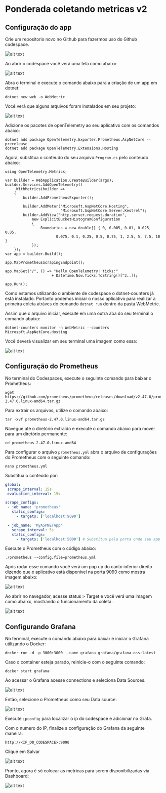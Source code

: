# Ponderada coletando metricas v2

## Configuração do app
Crie um repositorio novo no Github para fazermos uso do Github codespace.

![alt text](img/codespace.png)

Ao abrir o codespace você verá uma tela como abaixo:

![alt text](img/tela_codespace.png)

Abra o terminal e execute o comando abaixo para a criação de um app em dotnet:

```
dotnet new web -o WebMetric
```

Você verá que alguns arquivos foram instalados em seu projeto:

![alt text](img/arquivos.png)

Adicione os pacotes de openTelemetry ao seu aplicativo com os comandos abaixo:

```
dotnet add package OpenTelemetry.Exporter.Prometheus.AspNetCore --prerelease
dotnet add package OpenTelemetry.Extensions.Hosting
```

Agora, substitua o conteudo do seu arquivo `Program.cs` pelo conteudo abaixo:

```
using OpenTelemetry.Metrics;

var builder = WebApplication.CreateBuilder(args);
builder.Services.AddOpenTelemetry()
    .WithMetrics(builder =>
    {
        builder.AddPrometheusExporter();

        builder.AddMeter("Microsoft.AspNetCore.Hosting",
                         "Microsoft.AspNetCore.Server.Kestrel");
        builder.AddView("http.server.request.duration",
            new ExplicitBucketHistogramConfiguration
            {
                Boundaries = new double[] { 0, 0.005, 0.01, 0.025, 0.05,
                       0.075, 0.1, 0.25, 0.5, 0.75, 1, 2.5, 5, 7.5, 10 }
            });
    });
var app = builder.Build();

app.MapPrometheusScrapingEndpoint();

app.MapGet("/", () => "Hello OpenTelemetry! ticks:"
                     + DateTime.Now.Ticks.ToString()[^3..]);

app.Run();
```

Como estamos utilizando o ambiente de codespace o dotnet-counters já está instalado. Portanto podemos iniciar o nosso aplicativo para realizar a primeira coleta atráves do comando `dotnet run` dentro da pasta WebMetric.

Assim que o arquivo iniciar, execute em uma outra aba do seu terminal o comando abaixo:

```
dotnet-counters monitor -n WebMetric --counters Microsoft.AspNetCore.Hosting
```

Você deverá visualizar em seu terminal uma imagem como essa:

![alt text](img/terminal_metricas.png)

## Configuração do Prometheus
No terminal do Codespaces, execute o seguinte comando para baixar o Prometheus:

```
wget https://github.com/prometheus/prometheus/releases/download/v2.47.0/prometheus-2.47.0.linux-amd64.tar.gz
```

Para extrair os arquivos, utilize o comando abaixo:

```
tar -xvf prometheus-2.47.0.linux-amd64.tar.gz
```

Navegue até o diretório extraído e execute o comando abaixo para mover para um diretório permanente:

```
cd prometheus-2.47.0.linux-amd64
```

Para configurar o arquivo `prometheus.yml` abra o arquivo de configurações do Prometheus com o seguinte comando:

```
nano prometheus.yml
```

 Substitua o conteúdo por:

 ```yml
 global:
  scrape_interval: 15s
  evaluation_interval: 15s

scrape_configs:
  - job_name: 'prometheus'
    static_configs:
      - targets: ['localhost:9090']

  - job_name: 'MyASPNETApp'
    scrape_interval: 5s
    static_configs:
      - targets: ['localhost:5000'] # Substitua pela porta onde seu app está rodando    
 ```

Execute o Prometheus com o código abaixo:

```
./prometheus --config.file=prometheus.yml
```

Após rodar esse comando você verá um pop up do canto inferior direito dizendo que o aplicativo está disponivel na porta 9090 como mostra imagem abaixo:

![alt text](img/image.png)

Ao abrir no navegador, acesse status > Target e você verá uma imagem como abaixo, mostrando o funcionamento da coleta:

![alt text](img/prometheus.png)

## Configurando Grafana

No terminal, execute o comando abaixo para baixar e iniciar o Grafana utilizando o Docker:

```
docker run -d -p 3000:3000 --name grafana grafana/grafana-oss:latest
```

Caso o container esteja parado, reinicie-o com o seguinte comando:

```
docker start grafana
```

Ao acessar o Grafana acesse connections e seleciona Data Sources.

![alt text](img/grafana.png)

Então, selecione o Prometheus como seu Data source:

![alt text](img/prometheus_source.png)

Execute `ipconfig` para localizar o ip do codespace e adicionar no Grafa.

Com o numero do IP, finalize a configuração do Grafana da seguinte maneira:

`http://<IP_DO_CODESPACE>:9090
`

Clique em Salvar

![alt text](img/salvar.png)

Pronto, agora é só colocar as metricas para serem disponibilizadas via Dashboard:

![alt text](img/dashboard.png)
